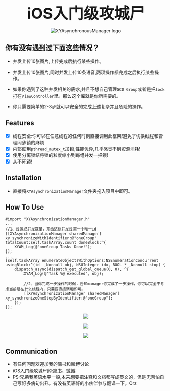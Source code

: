 <p align="center" ><b><font size="8">iOS入门级攻城尸</font></b></p>
<p align="center" >
  <img src="iOSLogo.jpg" title="XYAsynchronousManager logo" float=left>
</p>


## 你有没有遇到过下面这些情况？
- 并发上传10张图片,上传完成后执行某些操作。
- 并发上传10张图片,同时并发上传10条语音,两项操作都完成之后执行某些操作。

- 如果你遇到了这种并发相关的需求,并且不想自己管理`GCD Group`或者是把`lock`打在`ViewController`里。那么这个库就是你所需要的。
- 你只需要简单的2-3步就可以安全的完成上述复杂并且危险的操作。

## Features

- [x] 线程安全:你可以在任意线程的任何时刻直接调用此框架!避免了切换线程和管理同步锁的麻烦
- [x] 内部使用`pthread_mutex_t`加锁,性能优异,几乎感觉不到资源消耗!
- [x] 使用分离锁结将锁的粒度缩小到每组并发一把锁!
- [x] 从不死锁!

## Installation
- 直接将`XYAsynchronizationManager`文件夹拖入项目中即可。

## How To Use

```
#import "XYAsynchronizationManager.h"
...
//1、设置总并发数量，并给这组并发设置一个唯一id
[[XYAsynchronizationManager sharedManager] xy_synchronizeWithIdentifier:@"oneGroup" totalCount:self.taskArray.count doneBlock:^{
    XYAM_Log(@"oneGroup Tasks Done!");
}];
...
[self.taskArray enumerateObjectsWithOptions:NSEnumerationConcurrent usingBlock:^(id  _Nonnull obj, NSUInteger idx, BOOL * _Nonnull stop) {
    dispatch_async(dispatch_get_global_queue(0, 0), ^{
        XYAM_Log(@"Task %@ executed", obj);

        //2、当你完成一步操作的时候，告知manager你完成了一步操作，你可以完全不考虑当前是在什么线程内，只需要直接调用即可。
        [[XYAsynchronizationManager sharedManager] xy_synchronizeOneStepByIdentifier:@"oneGroup"];
    });
}];
```
<p align="center" >
<img src="ezgif.com-video-to-gif.gif">
</p>
<p align="center" >
<img src="ezgif.com-video-to-gif-2.gif">
</p>
<p align="center" >
<img src="ezgif.com-video-to-gif-3.gif">
</p>

## Communication
- 有任何问题欢迎加我的简书和微博讨论
- iOS入门级攻城尸的:[简书](http://www.jianshu.com/u/4c5a9f6f6831)、[微博](http://weibo.com/xuyang186)
- PS:兄弟我英语水平一般,本来想要把注释和文档都写成英文的，但是无奈怕自己写好多病句出丑。有没有英语好的小伙伴参与翻译一下。Orz

